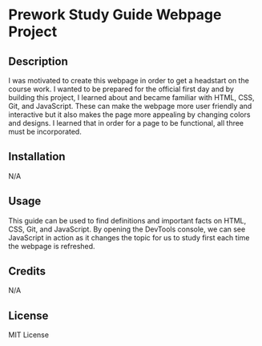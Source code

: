 # Prework Study Guide Webpage Project

## Description

I was motivated to create this webpage in order to get a headstart on the course work. I wanted to be prepared for the official first day and by building this project, I learned about and became familiar with HTML, CSS, Git, and JavaScript. These can make the webpage more user friendly and interactive but it also makes the page more appealing by changing colors and designs. I learned that in order for a page to be functional, all three must be incorporated.

## Installation

N/A 

## Usage

This guide can be used to find definitions and important facts on HTML, CSS, Git, and JavaScript. By opening the DevTools console, we can see JavaScript in action as it changes the topic for us to study first each time the webpage is refreshed.

## Credits

N/A

## License

MIT License